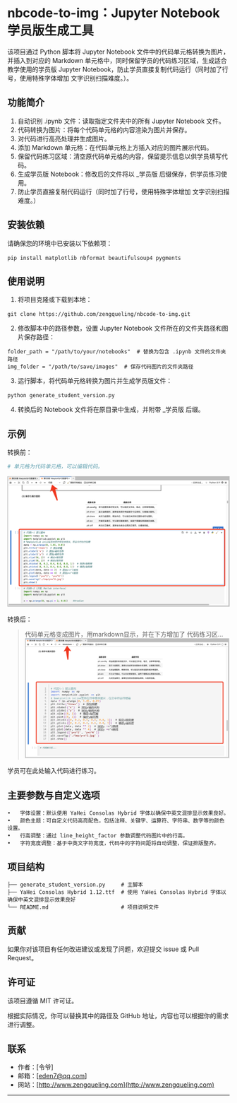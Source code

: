# nbcode-to-img：Jupyter Notebook 学员版生成工具

该项目通过 Python 脚本将 Jupyter Notebook 文件中的代码单元格转换为图片，并插入到对应的 Markdown 单元格中，同时保留学员的代码练习区域，生成适合教学使用的学员版 Jupyter Notebook，防止学员直接复制代码运行（同时加了行号，使用特殊字体增加 文字识别扫描难度。）。

## 功能简介
1.	自动识别 .ipynb 文件：读取指定文件夹中的所有 Jupyter Notebook 文件。
2.	代码转换为图片：将每个代码单元格的内容渲染为图片并保存。
3.	对代码进行高亮处理并生成图片。
4.	添加 Markdown 单元格：在代码单元格上方插入对应的图片展示代码。
5.	保留代码练习区域：清空原代码单元格的内容，保留提示信息以供学员填写代码。
6.	生成学员版 Notebook：修改后的文件将以 _学员版 后缀保存，供学员练习使用。
7.	防止学员直接复制代码运行（同时加了行号，使用特殊字体增加 文字识别扫描难度。）

## 安装依赖

请确保您的环境中已安装以下依赖项：

`pip install matplotlib nbformat beautifulsoup4 pygments`

## 使用说明

1.	将项目克隆或下载到本地：

`git clone https://github.com/zengqueling/nbcode-to-img.git`

2.	修改脚本中的路径参数，设置 Jupyter Notebook 文件所在的文件夹路径和图片保存路径：
```
folder_path = "/path/to/your/notebooks"  # 替换为包含 .ipynb 文件的文件夹路径
img_folder = "/path/to/save/images"  # 保存代码图片的文件夹路径
```
3.	运行脚本，将代码单元格转换为图片并生成学员版文件：

`python generate_student_version.py`

4.	转换后的 Notebook 文件将在原目录中生成，并附带 _学员版 后缀。

## 示例

转换前：
```python
# 单元格为代码单元格，可以编辑代码。
```
![code.png](code.png)


转换后：
> 代码单元格变成图片，用markdown显示，并在下方增加了 代码练习区…
![img.png](img.png)

学员可在此处输入代码进行练习。


## 主要参数与自定义选项

	•	字体设置：默认使用 YaHei Consolas Hybrid 字体以确保中英文混排显示效果良好。
	•	颜色主题：可自定义代码高亮配色，包括注释、关键字、运算符、字符串、数字等的颜色设置。
	•	行高调整：通过 line_height_factor 参数调整代码图片中的行高。
	•	字符宽度调整：基于中英文字符宽度，代码中的字符间距将自动调整，保证排版整齐。

## 项目结构
```
├── generate_student_version.py     # 主脚本
├── YaHei Consolas Hybrid 1.12.ttf  # 使用 YaHei Consolas Hybrid 字体以确保中英文混排显示效果良好
└── README.md                       # 项目说明文件
```

## 贡献

如果你对该项目有任何改进建议或发现了问题，欢迎提交 issue 或 Pull Request。

## 许可证

该项目遵循 MIT 许可证。

根据实际情况，你可以替换其中的路径及 GitHub 地址，内容也可以根据你的需求进行调整。

## 联系

- 作者：[令爷]
- 邮箱：[eden7@qq.com]
- 网站：[http://www.zengqueling.com](http://www.zengqueling.com)

---
